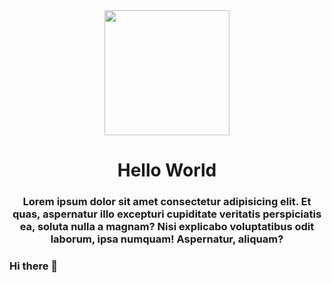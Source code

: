 <div id="header" align="center">
  <img
    src="https://media.giphy.com/media/K3riFD9sDcgLCx0nFG/giphy.gif"
    alt=""
    width="200"
  />
  <h1>Hello World</h1>
  <h3>
    Lorem ipsum dolor sit amet consectetur adipisicing elit. Et quas, aspernatur
    illo excepturi cupiditate veritatis perspiciatis ea, soluta nulla a magnam?
    Nisi explicabo voluptatibus odit laborum, ipsa numquam! Aspernatur, aliquam?
  </h3>
</div>

### Hi there 👋

<!--
**Santivss/Santivss** is a ✨ _special_ ✨ repository because its `README.md` (this file) appears on your GitHub profile.

Here are some ideas to get you started:

- 🔭 I’m currently working on ...
- 🌱 I’m currently learning ...
- 👯 I’m looking to collaborate on ...
- 🤔 I’m looking for help with ...
- 💬 Ask me about ...
- 📫 How to reach me: ...
- 😄 Pronouns: ...
- ⚡ Fun fact: ...
-->
